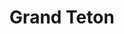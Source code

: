 ---
unit_code: "GRTE"
unit_name: "Grand Teton NP"
unit_type: "National Park"
nps_region: "Intermountain"
scalerank: 4
note: "null"
name: "Grand Teton"
featureclass: "National Park Service"
geojson: >-
  {"type":"Feature","properties":{},"geometry":{"type":"Polygon","coordinates":[[[-110.79703776041667,44.086018880208336],[-110.79703776041667,44.042561848958336],[-110.73429361979167,44.042561848958336],[-110.7149658203125,44.042561848958336],[-110.7149658203125,44.04740397135417],[-110.71012369791667,44.04740397135417],[-110.68115234375,44.04740397135417],[-110.661865234375,44.04740397135417],[-110.661865234375,44.00394694010417],[-110.618408203125,44.00394694010417],[-110.618408203125,43.931477864583336],[-110.46870930989584,43.931477864583336],[-110.46870930989584,43.825276692708336],[-110.42041015625,43.844563802083336],[-110.4300537109375,43.77701822916667],[-110.54593912760417,43.77701822916667],[-110.56526692708334,43.748006184895836],[-110.59908040364584,43.738362630208336],[-110.62320963541667,43.704549153645836],[-110.618408203125,43.680379231770836],[-110.5845947265625,43.67557779947917],[-110.59423828125,43.627278645833336],[-110.64737955729167,43.62247721354167],[-110.68599446614584,43.607991536458336],[-110.74393717447917,43.56449381510417],[-110.74393717447917,43.61283365885417],[-110.724609375,43.64176432291667],[-110.748779296875,43.636922200520836],[-110.78255208333334,43.59830729166667],[-110.82120768229167,43.59830729166667],[-110.82120768229167,43.61283365885417],[-110.88399251302084,43.593465169270836],[-110.8984375,43.574178059895836],[-110.94673665364584,43.62247721354167],[-110.8984375,43.63212076822917],[-110.90812174479167,43.670735677083336],[-110.88399251302084,43.68522135416667],[-110.82600911458334,43.6900634765625],[-110.85017903645834,43.723876953125],[-110.84537760416667,43.77213541666667],[-110.879150390625,43.85428873697917],[-110.87430826822917,43.87357584635417],[-110.84049479166667,43.88321940104167],[-110.85017903645834,43.96048990885417],[-110.8695068359375,43.979817708333336],[-110.87430826822917,44.023274739583336],[-110.83085123697917,44.052205403645836],[-110.81636555989584,44.08121744791667],[-110.79703776041667,44.086018880208336]]]}}
number: 18
title: "Grand Teton"
---